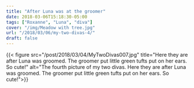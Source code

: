 ```yaml
---
title: "After Luna was at the groomer"
date: 2018-03-06T15:18:30-05:00
tags: ["Roxanne", "Luna", "diva"]
cover: "/img/Meadow with tree.jpg"
url: "/2018/03/06/my-two-divas-4/"
draft: false
---
```


{{< figure src="/post/2018/03/04/MyTwoDivas007.jpg" title="Here they are after Luna was groomed. The groomer put little green tufts put on her ears. So cute!"  alt="The fourth picture of my two divas. Here they are after Luna was groomed. The groomer put little green tufts put on her ears. So cute!">}}
